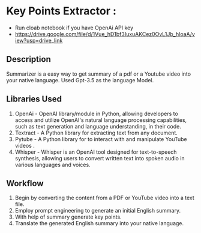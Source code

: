 # Key Points Extractor :
* Run cloab notebook if you have OpenAi API key
* https://drive.google.com/file/d/1Vue_hD1bf3IuxuAKCez0OvL1Jb_hloaA/view?usp=drive_link
## Description
Summarizer is a easy way to get summary of a pdf or a Youtube video into your native language. Used Gpt-3.5 as the language Model.

## Libraries Used
1. OpenAi -  OpenAI library/module in Python, allowing developers to access and utilize OpenAI's natural language processing capabilities, such as text generation and language understanding, in their code. 
2. Textract - A Python library for extracting text from any document.
3. Pytube - A Python library for to interact with and manipulate YouTube videos .
4. Whisper - Whisper is an OpenAI tool designed for text-to-speech synthesis, allowing users to convert written text into spoken audio in various languages and voices.

## Workflow

1. Begin by converting the content from a PDF or YouTube video into a text file.
2. Employ prompt engineering to generate an initial English summary.
3. With help of summary generate key points.
4. Translate the generated English summary into your native language.

